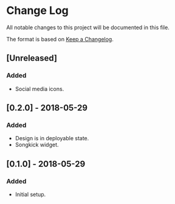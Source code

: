 
# Change Log
All notable changes to this project will be documented in this file.

The format is based on [Keep a Changelog](http://keepachangelog.com/).

## [Unreleased]
### Added
- Social media icons.

## [0.2.0] - 2018-05-29
### Added
- Design is in deployable state.
- Songkick widget.

## [0.1.0] - 2018-05-29
### Added
- Initial setup.
